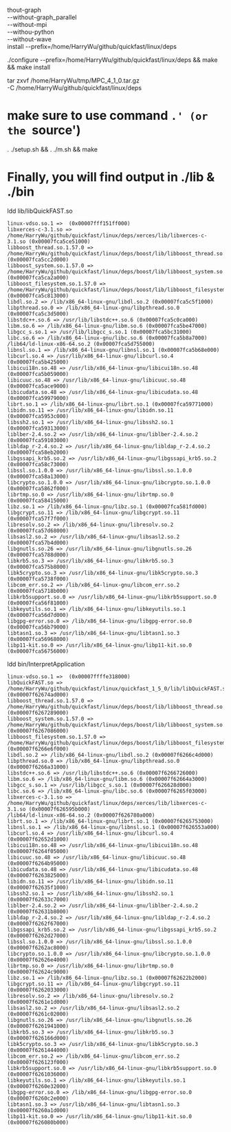 thout-graph \
    --without-graph_parallel \
    --without-mpi \
    --withou-python \
    --without-wave \
    install --prefix=/home/HarryWu/github/quickfast/linux/deps
    
./configure --prefix=/home/HarryWu/github/quickfast/linux/deps && make && make install

tar zxvf /home/HarryWu/tmp/MPC_4_1_0.tar.gz \
    -C /home/HarryWu/github/quickfast/linux/deps

# make sure to use command `.' (or the `source')
. ./setup.sh && . ./m.sh  && make

# Finally, you will find output in ./lib & ./bin 


ldd lib/libQuickFAST.so

	linux-vdso.so.1 =>  (0x00007fff151ff000)
	libxerces-c-3.1.so => /home/HarryWu/github/quickfast/linux/deps/xerces/lib/libxerces-c-3.1.so (0x00007fca5ce51000)
	libboost_thread.so.1.57.0 => /home/HarryWu/github/quickfast/linux/deps/boost/lib/libboost_thread.so.1.57.0 (0x00007fca5cc2d000)
	libboost_system.so.1.57.0 => /home/HarryWu/github/quickfast/linux/deps/boost/lib/libboost_system.so.1.57.0 (0x00007fca5ca2a000)
	libboost_filesystem.so.1.57.0 => /home/HarryWu/github/quickfast/linux/deps/boost/lib/libboost_filesystem.so.1.57.0 (0x00007fca5c813000)
	libdl.so.2 => /lib/x86_64-linux-gnu/libdl.so.2 (0x00007fca5c5f1000)
	libpthread.so.0 => /lib/x86_64-linux-gnu/libpthread.so.0 (0x00007fca5c3d5000)
	libstdc++.so.6 => /usr/lib/libstdc++.so.6 (0x00007fca5c0ca000)
	libm.so.6 => /lib/x86_64-linux-gnu/libm.so.6 (0x00007fca5be47000)
	libgcc_s.so.1 => /usr/lib/libgcc_s.so.1 (0x00007fca5bc31000)
	libc.so.6 => /lib/x86_64-linux-gnu/libc.so.6 (0x00007fca5b8a7000)
	/lib64/ld-linux-x86-64.so.2 (0x00007fca5d755000)
	libnsl.so.1 => /lib/x86_64-linux-gnu/libnsl.so.1 (0x00007fca5b68e000)
	libcurl.so.4 => /usr/lib/x86_64-linux-gnu/libcurl.so.4 (0x00007fca5b425000)
	libicui18n.so.48 => /usr/lib/x86_64-linux-gnu/libicui18n.so.48 (0x00007fca5b059000)
	libicuuc.so.48 => /usr/lib/x86_64-linux-gnu/libicuuc.so.48 (0x00007fca5ace9000)
	libicudata.so.48 => /usr/lib/x86_64-linux-gnu/libicudata.so.48 (0x00007fca59979000)
	librt.so.1 => /lib/x86_64-linux-gnu/librt.so.1 (0x00007fca59771000)
	libidn.so.11 => /usr/lib/x86_64-linux-gnu/libidn.so.11 (0x00007fca5953c000)
	libssh2.so.1 => /usr/lib/x86_64-linux-gnu/libssh2.so.1 (0x00007fca59313000)
	liblber-2.4.so.2 => /usr/lib/x86_64-linux-gnu/liblber-2.4.so.2 (0x00007fca59103000)
	libldap_r-2.4.so.2 => /usr/lib/x86_64-linux-gnu/libldap_r-2.4.so.2 (0x00007fca58eb2000)
	libgssapi_krb5.so.2 => /usr/lib/x86_64-linux-gnu/libgssapi_krb5.so.2 (0x00007fca58c73000)
	libssl.so.1.0.0 => /usr/lib/x86_64-linux-gnu/libssl.so.1.0.0 (0x00007fca58a13000)
	libcrypto.so.1.0.0 => /usr/lib/x86_64-linux-gnu/libcrypto.so.1.0.0 (0x00007fca5862f000)
	librtmp.so.0 => /usr/lib/x86_64-linux-gnu/librtmp.so.0 (0x00007fca58415000)
	libz.so.1 => /lib/x86_64-linux-gnu/libz.so.1 (0x00007fca581fd000)
	libgcrypt.so.11 => /lib/x86_64-linux-gnu/libgcrypt.so.11 (0x00007fca57f7f000)
	libresolv.so.2 => /lib/x86_64-linux-gnu/libresolv.so.2 (0x00007fca57d68000)
	libsasl2.so.2 => /usr/lib/x86_64-linux-gnu/libsasl2.so.2 (0x00007fca57b4d000)
	libgnutls.so.26 => /usr/lib/x86_64-linux-gnu/libgnutls.so.26 (0x00007fca5788d000)
	libkrb5.so.3 => /usr/lib/x86_64-linux-gnu/libkrb5.so.3 (0x00007fca575b8000)
	libk5crypto.so.3 => /usr/lib/x86_64-linux-gnu/libk5crypto.so.3 (0x00007fca5738f000)
	libcom_err.so.2 => /lib/x86_64-linux-gnu/libcom_err.so.2 (0x00007fca5718b000)
	libkrb5support.so.0 => /usr/lib/x86_64-linux-gnu/libkrb5support.so.0 (0x00007fca56f81000)
	libkeyutils.so.1 => /lib/x86_64-linux-gnu/libkeyutils.so.1 (0x00007fca56d7d000)
	libgpg-error.so.0 => /lib/x86_64-linux-gnu/libgpg-error.so.0 (0x00007fca56b79000)
	libtasn1.so.3 => /usr/lib/x86_64-linux-gnu/libtasn1.so.3 (0x00007fca56968000)
	libp11-kit.so.0 => /usr/lib/x86_64-linux-gnu/libp11-kit.so.0 (0x00007fca56756000)

ldd bin/InterpretApplication

	linux-vdso.so.1 =>  (0x00007ffffe318000)
	libQuickFAST.so => /home/HarryWu/github/quickfast/linux/quickfast_1_5_0/lib/libQuickFAST.so (0x00007f62674ad000)
	libboost_thread.so.1.57.0 => /home/HarryWu/github/quickfast/linux/deps/boost/lib/libboost_thread.so.1.57.0 (0x00007f6267289000)
	libboost_system.so.1.57.0 => /home/HarryWu/github/quickfast/linux/deps/boost/lib/libboost_system.so.1.57.0 (0x00007f6267086000)
	libboost_filesystem.so.1.57.0 => /home/HarryWu/github/quickfast/linux/deps/boost/lib/libboost_filesystem.so.1.57.0 (0x00007f6266e6f000)
	libdl.so.2 => /lib/x86_64-linux-gnu/libdl.so.2 (0x00007f6266c4d000)
	libpthread.so.0 => /lib/x86_64-linux-gnu/libpthread.so.0 (0x00007f6266a31000)
	libstdc++.so.6 => /usr/lib/libstdc++.so.6 (0x00007f6266726000)
	libm.so.6 => /lib/x86_64-linux-gnu/libm.so.6 (0x00007f62664a3000)
	libgcc_s.so.1 => /usr/lib/libgcc_s.so.1 (0x00007f626628d000)
	libc.so.6 => /lib/x86_64-linux-gnu/libc.so.6 (0x00007f6265f03000)
	libxerces-c-3.1.so => /home/HarryWu/github/quickfast/linux/deps/xerces/lib/libxerces-c-3.1.so (0x00007f626595b000)
	/lib64/ld-linux-x86-64.so.2 (0x00007f626780a000)
	librt.so.1 => /lib/x86_64-linux-gnu/librt.so.1 (0x00007f6265753000)
	libnsl.so.1 => /lib/x86_64-linux-gnu/libnsl.so.1 (0x00007f626553a000)
	libcurl.so.4 => /usr/lib/x86_64-linux-gnu/libcurl.so.4 (0x00007f62652d1000)
	libicui18n.so.48 => /usr/lib/x86_64-linux-gnu/libicui18n.so.48 (0x00007f6264f05000)
	libicuuc.so.48 => /usr/lib/x86_64-linux-gnu/libicuuc.so.48 (0x00007f6264b95000)
	libicudata.so.48 => /usr/lib/x86_64-linux-gnu/libicudata.so.48 (0x00007f6263825000)
	libidn.so.11 => /usr/lib/x86_64-linux-gnu/libidn.so.11 (0x00007f62635f1000)
	libssh2.so.1 => /usr/lib/x86_64-linux-gnu/libssh2.so.1 (0x00007f62633c7000)
	liblber-2.4.so.2 => /usr/lib/x86_64-linux-gnu/liblber-2.4.so.2 (0x00007f62631b8000)
	libldap_r-2.4.so.2 => /usr/lib/x86_64-linux-gnu/libldap_r-2.4.so.2 (0x00007f6262f67000)
	libgssapi_krb5.so.2 => /usr/lib/x86_64-linux-gnu/libgssapi_krb5.so.2 (0x00007f6262d27000)
	libssl.so.1.0.0 => /usr/lib/x86_64-linux-gnu/libssl.so.1.0.0 (0x00007f6262ac8000)
	libcrypto.so.1.0.0 => /usr/lib/x86_64-linux-gnu/libcrypto.so.1.0.0 (0x00007f62626e4000)
	librtmp.so.0 => /usr/lib/x86_64-linux-gnu/librtmp.so.0 (0x00007f62624c9000)
	libz.so.1 => /lib/x86_64-linux-gnu/libz.so.1 (0x00007f62622b2000)
	libgcrypt.so.11 => /lib/x86_64-linux-gnu/libgcrypt.so.11 (0x00007f6262033000)
	libresolv.so.2 => /lib/x86_64-linux-gnu/libresolv.so.2 (0x00007f6261e1d000)
	libsasl2.so.2 => /usr/lib/x86_64-linux-gnu/libsasl2.so.2 (0x00007f6261c02000)
	libgnutls.so.26 => /usr/lib/x86_64-linux-gnu/libgnutls.so.26 (0x00007f6261941000)
	libkrb5.so.3 => /usr/lib/x86_64-linux-gnu/libkrb5.so.3 (0x00007f626166d000)
	libk5crypto.so.3 => /usr/lib/x86_64-linux-gnu/libk5crypto.so.3 (0x00007f6261444000)
	libcom_err.so.2 => /lib/x86_64-linux-gnu/libcom_err.so.2 (0x00007f626123f000)
	libkrb5support.so.0 => /usr/lib/x86_64-linux-gnu/libkrb5support.so.0 (0x00007f6261036000)
	libkeyutils.so.1 => /lib/x86_64-linux-gnu/libkeyutils.so.1 (0x00007f6260e32000)
	libgpg-error.so.0 => /lib/x86_64-linux-gnu/libgpg-error.so.0 (0x00007f6260c2e000)
	libtasn1.so.3 => /usr/lib/x86_64-linux-gnu/libtasn1.so.3 (0x00007f6260a1d000)
	libp11-kit.so.0 => /usr/lib/x86_64-linux-gnu/libp11-kit.so.0 (0x00007f626080b000)

